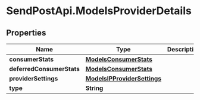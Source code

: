 # SendPostApi.ModelsProviderDetails

## Properties
Name | Type | Description | Notes
------------ | ------------- | ------------- | -------------
**consumerStats** | [**ModelsConsumerStats**](ModelsConsumerStats.md) |  | [optional] 
**deferredConsumerStats** | [**ModelsConsumerStats**](ModelsConsumerStats.md) |  | [optional] 
**providerSettings** | [**ModelsIPProviderSettings**](ModelsIPProviderSettings.md) |  | [optional] 
**type** | **String** |  | [optional] 



